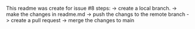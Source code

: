 This readme was create for issue #8
steps:
-> create a local branch.
-> make the changes in readme.md
-> push the changs to the remote branch
-> create a pull request
-> merge the changes to main